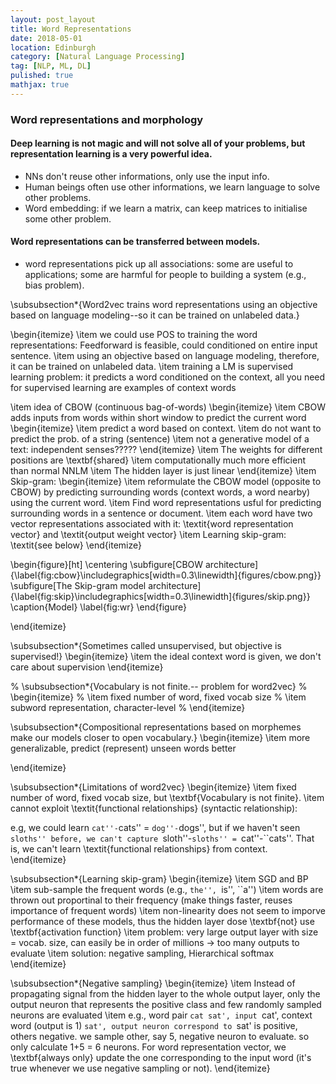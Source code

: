 ```yaml
---
layout: post_layout
title: Word Representations
date: 2018-05-01
location: Edinburgh
category: [Natural Language Processing]
tag: [NLP, ML, DL]
pulished: true
mathjax: true
---
```


### Word representations and morphology

#### Deep learning is not magic and will not solve all of your problems, but representation learning is a very powerful idea.
- NNs don't reuse other informations, only use the input info.
- Human beings often use other informations, we learn language to solve other problems.
- Word embedding: if we learn a matrix, can keep matrices to initialise some other problem.

#### Word representations can be transferred between models.
- word representations pick up all associations: some are useful to applications; some are harmful for people to building a system (e.g., bias problem).
 

\subsubsection*{Word2vec trains word representations using an objective based on language modeling--so it can be trained on unlabeled data.}

\begin{itemize}
  \item we could use POS to training the word representations: Feedforward is feasible, could conditioned on entire input sentence.
  \item using an objective based on language modeling, therefore, it can be trained on unlabeled data.
  \item training a LM is supervised learning problem: it predicts a word conditioned on the context, all you need for supervised learning are examples of context words

  \item idea of CBOW (continuous bag-of-words)
    \begin{itemize}
      \item CBOW adds inputs from words within short window to predict the current word
        \begin{itemize}
          \item predict a word based on context.
          \item do not want to predict the prob. of a string (sentence)
          \item not a generative model of a text: independent senses?????
        \end{itemize}
      \item The weights for different positions are \textbf{shared}
      \item computationally much more efficient than normal NNLM
      \item The hidden layer is just linear
    \end{itemize}
  \item Skip-gram: 
    \begin{itemize}
      \item reformulate the CBOW model (opposite to CBOW) by predicting surrounding words (context words, a word nearby) using the current word.
      \item Find word representations usful for predicting surrounding words in a sentence or document.
      \item each word have two vector representations associated with it: \textit{word representation vector} and \textit{output weight vector}
      \item Learning skip-gram: \textit{see below}
    \end{itemize}

\begin{figure}[ht]
  \centering
    \subfigure[CBOW architecture]{\label{fig:cbow}\includegraphics[width=0.3\linewidth]{figures/cbow.png}}
    \subfigure[The Skip-gram model architecture]{\label{fig:skip}\includegraphics[width=0.3\linewidth]{figures/skip.png}}
  \caption{Model}
  \label{fig:wr}
\end{figure}

\end{itemize}

\subsubsection*{Sometimes called unsupervised, but objective is supervised!}
\begin{itemize}
  \item the ideal context word is given, we don't care about supervision
\end{itemize}

% \subsubsection*{Vocabulary is not finite.-- problem for word2vec}
% \begin{itemize}
%   \item fixed number of word, fixed vocab size
%   \item subword representation, character-level
% \end{itemize}

\subsubsection*{Compositional representations based on morphemes make our models closer to open vocabulary.}
\begin{itemize}
  \item more generalizable, predict (represent) unseen words better

\end{itemize}

\subsubsection*{Limitations of word2vec}
\begin{itemize}
  \item fixed number of word, fixed vocab size, but \textbf{Vocabulary is not finite}.
  \item cannot exploit \textit{functional relationships} (syntactic relationship): 

  e.g, we could learn ``cat''-``cats'' = ``dog''-``dogs'', but if we haven't seen ``sloths'' before, we can't capture ``sloth''-``sloths'' = ``cat''-``cats''. That is, we can't learn \textit{functional relationships} from context.
\end{itemize}

\subsubsection*{Learning skip-gram}
\begin{itemize}
  \item SGD and BP
  \item sub-sample the frequent words (e.g., ``the'', ``is'', ``a'')
  \item words are thrown out proportinal to their frequency (make things faster, reuses importance of frequent words)
  \item non-linearity does not seem to imporve performance of these models, thus the hidden layer dose \textbf{not} use \textbf{activation function}
  \item problem: very large output layer with size = vocab. size, can easily be in order of millions $\rightarrow$ too many outputs to evaluate
  \item solution: negative sampling, Hierarchical softmax
\end{itemize}

\subsubsection*{Negative sampling}
\begin{itemize}
  \item Instead of propagating signal from the hidden layer to the whole output layer, only the output neuron that represents the positive class and few randomly sampled neurons are evaluated
  \item e.g., word pair `cat sat', input `cat', context word (output is 1) `sat', output neuron correspond to `sat' is positive, others negative. we sample other, say 5, negative neuron to evaluate. so only calculate 1+5 = 6 neurons. For word representation vector, we \textbf{always only} update the one corresponding to the input word (it's true whenever we use negative sampling or not).
\end{itemize}

